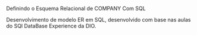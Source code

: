 Definindo o Esquema Relacional de COMPANY Com SQL

Desenvolvimento de modelo ER em SQL, desenvolvido com base nas aulas do SQl DataBase Experience da DIO.
